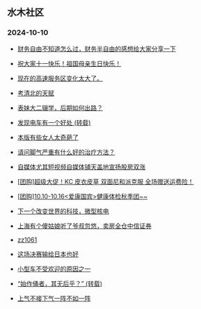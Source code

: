 ## 水木社区 
### 2024-10-10

+ [财务自由不知道怎么过，财务半自由的感想给大家分享一下](https://www.newsmth.net/nForum/article/FamilyLife/1766874342)

+ [祝大家十一快乐！祖国母亲生日快乐！](https://www.newsmth.net/nForum/article/Shuibuzhao/54055)

+ [现在的高速服务区变化太大了。](https://www.newsmth.net/nForum/article/AutoWorld/1944930081)

+ [考清北的天赋](https://www.newsmth.net/nForum/article/PreUnivEdu/213043)

+ [表妹大二辍学，后期如何出路？](https://www.newsmth.net/nForum/article/QingJiao/890903)

+ [发现电车有一个好处 (转载)](https://www.newsmth.net/nForum/article/GreenAuto/1686320)

+ [本版有些女人太奇葩了](https://www.newsmth.net/nForum/article/Divorce/2101598)

+ [请问脚气严重有什么好的治疗方法？](https://www.newsmth.net/nForum/article/HealthyLife/88441)

+ [自媒体尤其短视频自媒体铺天盖地宣扬股房双涨](https://www.newsmth.net/nForum/article/OurEstate/3108279)

+ [[团购]超级大促！KC 皮衣皮草 双面尼和派克服 全场赠送运费险！](https://www.newsmth.net/nForum/article/ADAgent_TG/1326705)

+ [[团购]10.10-10.16<爱康国宾>健康体检秋季团~~](https://www.newsmth.net/nForum/article/ADAgent_TG/1326753)

+ [下一个改变世界的科技，微型核电](https://www.newsmth.net/nForum/article/GreenAuto/1687065)

+ [上海有个傻姑娘听了爷叔忽悠，卖房全仓中信证券](https://www.newsmth.net/nForum/article/Stock/10956110)

+ [zz1061](https://www.newsmth.net/nForum/article/MMJoke/1634825441)

+ [这场决赛输给日本也好](https://www.newsmth.net/nForum/article/Pingpang/15022)

+ [小型车不受欢迎的原因之一](https://www.newsmth.net/nForum/article/AutoWorld/1944929891)

+ [“始作俑者，其无后乎？” (转载)](https://www.newsmth.net/nForum/article/Reader/743303)

+ [上气不接下气一阵不如一阵](https://www.newsmth.net/nForum/article/Couplet/73169)

